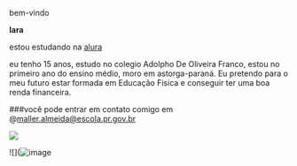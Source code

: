 bem-vindo

**lara**

estou estudando na [alura](https://cursos.alura.com.br/loginForm)

eu tenho 15 anos, estudo no colegio Adolpho De Oliveira Franco, estou no primeiro ano do ensino médio, moro em astorga-paraná. Eu pretendo para o meu futuro estar formada em Educação Fisica e conseguir ter uma boa renda financeira.

###você pode entrar em contato comigo em @maller.almeida@escola.pr.gov.br



![](https://media.tenor.com/V7X5UiUmtNoAAAAM/strawberry-shortcake-blingee.gif)

![](![image](https://github.com/user-attachments/assets/6872ee33-38b4-4f6c-a356-265f001955cf)

